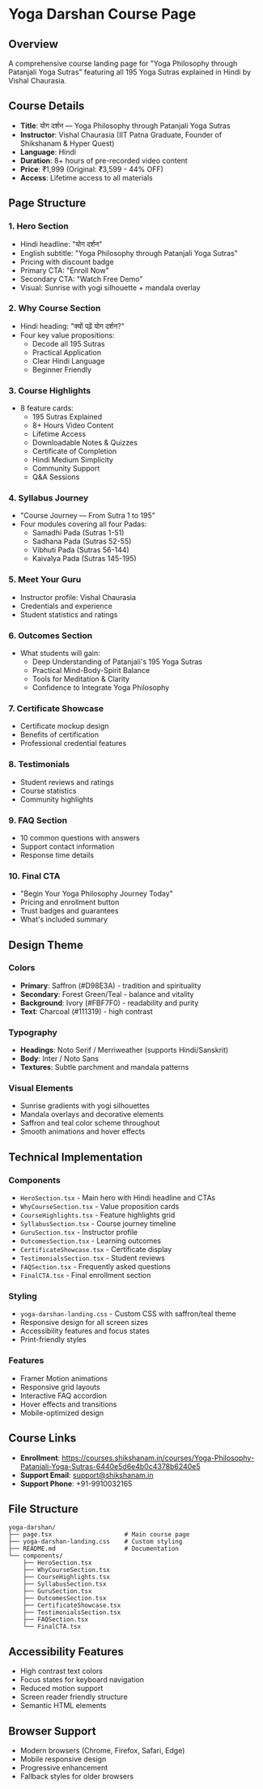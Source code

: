 # Yoga Darshan Course Page

## Overview
A comprehensive course landing page for "Yoga Philosophy through Patanjali Yoga Sutras" featuring all 195 Yoga Sutras explained in Hindi by Vishal Chaurasia.

## Course Details
- **Title**: योग दर्शन — Yoga Philosophy through Patanjali Yoga Sutras
- **Instructor**: Vishal Chaurasia (IIT Patna Graduate, Founder of Shikshanam & Hyper Quest)
- **Language**: Hindi
- **Duration**: 8+ hours of pre-recorded video content
- **Price**: ₹1,999 (Original: ₹3,599 - 44% OFF)
- **Access**: Lifetime access to all materials

## Page Structure

### 1. Hero Section
- Hindi headline: "योग दर्शन"
- English subtitle: "Yoga Philosophy through Patanjali Yoga Sutras"
- Pricing with discount badge
- Primary CTA: "Enroll Now"
- Secondary CTA: "Watch Free Demo"
- Visual: Sunrise with yogi silhouette + mandala overlay

### 2. Why Course Section
- Hindi heading: "क्यों पढ़ें योग दर्शन?"
- Four key value propositions:
  - Decode all 195 Sutras
  - Practical Application
  - Clear Hindi Language
  - Beginner Friendly

### 3. Course Highlights
- 8 feature cards:
  - 195 Sutras Explained
  - 8+ Hours Video Content
  - Lifetime Access
  - Downloadable Notes & Quizzes
  - Certificate of Completion
  - Hindi Medium Simplicity
  - Community Support
  - Q&A Sessions

### 4. Syllabus Journey
- "Course Journey — From Sutra 1 to 195"
- Four modules covering all four Padas:
  - Samadhi Pada (Sutras 1-51)
  - Sadhana Pada (Sutras 52-55)
  - Vibhuti Pada (Sutras 56-144)
  - Kaivalya Pada (Sutras 145-195)

### 5. Meet Your Guru
- Instructor profile: Vishal Chaurasia
- Credentials and experience
- Student statistics and ratings

### 6. Outcomes Section
- What students will gain:
  - Deep Understanding of Patanjali's 195 Yoga Sutras
  - Practical Mind-Body-Spirit Balance
  - Tools for Meditation & Clarity
  - Confidence to Integrate Yoga Philosophy

### 7. Certificate Showcase
- Certificate mockup design
- Benefits of certification
- Professional credential features

### 8. Testimonials
- Student reviews and ratings
- Course statistics
- Community highlights

### 9. FAQ Section
- 10 common questions with answers
- Support contact information
- Response time details

### 10. Final CTA
- "Begin Your Yoga Philosophy Journey Today"
- Pricing and enrollment button
- Trust badges and guarantees
- What's included summary

## Design Theme

### Colors
- **Primary**: Saffron (#D98E3A) - tradition and spirituality
- **Secondary**: Forest Green/Teal - balance and vitality
- **Background**: Ivory (#FBF7F0) - readability and purity
- **Text**: Charcoal (#111319) - high contrast

### Typography
- **Headings**: Noto Serif / Merriweather (supports Hindi/Sanskrit)
- **Body**: Inter / Noto Sans
- **Textures**: Subtle parchment and mandala patterns

### Visual Elements
- Sunrise gradients with yogi silhouettes
- Mandala overlays and decorative elements
- Saffron and teal color scheme throughout
- Smooth animations and hover effects

## Technical Implementation

### Components
- `HeroSection.tsx` - Main hero with Hindi headline and CTAs
- `WhyCourseSection.tsx` - Value proposition cards
- `CourseHighlights.tsx` - Feature highlights grid
- `SyllabusSection.tsx` - Course journey timeline
- `GuruSection.tsx` - Instructor profile
- `OutcomesSection.tsx` - Learning outcomes
- `CertificateShowcase.tsx` - Certificate display
- `TestimonialsSection.tsx` - Student reviews
- `FAQSection.tsx` - Frequently asked questions
- `FinalCTA.tsx` - Final enrollment section

### Styling
- `yoga-darshan-landing.css` - Custom CSS with saffron/teal theme
- Responsive design for all screen sizes
- Accessibility features and focus states
- Print-friendly styles

### Features
- Framer Motion animations
- Responsive grid layouts
- Interactive FAQ accordion
- Hover effects and transitions
- Mobile-optimized design

## Course Links
- **Enrollment**: https://courses.shikshanam.in/courses/Yoga-Philosophy-Patanjali-Yoga-Sutras-6440e5d6e4b0c4378b6240e5
- **Support Email**: support@shikshanam.in
- **Support Phone**: +91-9910032165

## File Structure
```
yoga-darshan/
├── page.tsx                    # Main course page
├── yoga-darshan-landing.css    # Custom styling
├── README.md                   # Documentation
└── components/
    ├── HeroSection.tsx
    ├── WhyCourseSection.tsx
    ├── CourseHighlights.tsx
    ├── SyllabusSection.tsx
    ├── GuruSection.tsx
    ├── OutcomesSection.tsx
    ├── CertificateShowcase.tsx
    ├── TestimonialsSection.tsx
    ├── FAQSection.tsx
    └── FinalCTA.tsx
```

## Accessibility Features
- High contrast text colors
- Focus states for keyboard navigation
- Reduced motion support
- Screen reader friendly structure
- Semantic HTML elements

## Browser Support
- Modern browsers (Chrome, Firefox, Safari, Edge)
- Mobile responsive design
- Progressive enhancement
- Fallback styles for older browsers
